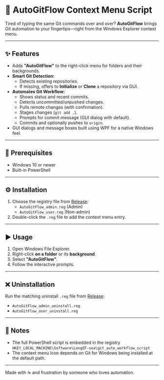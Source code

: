 # 🚀 AutoGitFlow Context Menu Script

Tired of typing the same Git commands over and over? **AutoGitFlow** brings Git automation to your fingertips—right from the Windows Explorer context menu.

---

## ✨ Features

- Adds **"AutoGitFlow"** to the right-click menu for folders and their backgrounds.
- **Smart Git Detection:**
  - Detects existing repositories.
  - If missing, offers to **Initialize** or **Clone** a repository via GUI.
- **Automates Git Workflow:**
  - Shows status and recent commits.
  - Detects uncommitted/unpushed changes.
  - Pulls remote changes (with confirmation).
  - Stages changes (`git add .`).
  - Prompts for commit message (GUI dialog with default).
  - Commits and optionally pushes to `origin`.
- GUI dialogs and message boxes built using WPF for a native Windows feel.

---

## 🧰 Prerequisites

- Windows 10 or newer
- Built-in PowerShell

---

## ⚙️ Installation

1. Choose the registry file from [Release](https://github.com/LongQT-sea/AutoGitFlow-PS/releases):
   - `AutoGitFlow_admin.reg` (Admin)
   - `AutoGitFlow_user.reg` (Non-admin)
2. Double-click the `.reg` file to add the context menu entry.

---

## ▶️ Usage

1. Open Windows File Explorer.
2. Right-click **on a folder** or its **background**.
3. Select **"AutoGitFlow"**.
4. Follow the interactive prompts.

---

## ❌ Uninstallation

Run the matching uninstall `.reg` file from [Release](https://github.com/LongQT-sea/AutoGitFlow-PS/releases):
- `AutoGitFlow_admin_uninstall.reg`
- `AutoGitFlow_user_uninstall.reg`

---

## 📝 Notes

- The full PowerShell script is embedded in the registry `HKEY_LOCAL_MACHINE\Software\LongQT-sea\git_auto_workflow_script`
- The context menu icon depends on Git for Windows being installed at the default path.

---

Made with ☕ and frustration by someone who loves automation.
